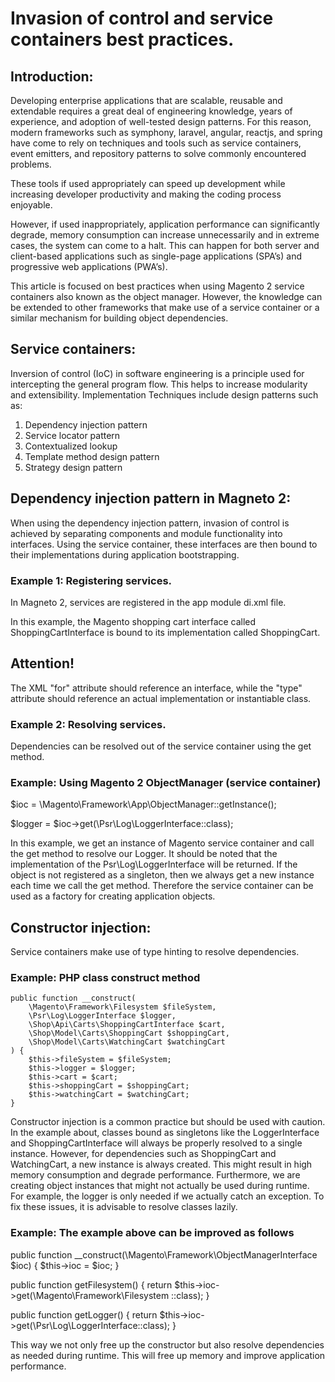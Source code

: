 # Invasion of control and service containers best practices.
## Introduction: 
Developing enterprise applications that are scalable, reusable and extendable requires a great deal of engineering knowledge, years of experience, and adoption of well-tested design patterns.
For this reason, modern frameworks such as symphony, laravel, angular, reactjs, and spring have come to rely on techniques and tools such as service containers, event emitters, and repository patterns to solve commonly encountered problems.

These tools if used appropriately can speed up development while increasing developer productivity and making the coding process enjoyable.

However, if used inappropriately, application performance can significantly degrade, memory consumption can increase unnecessarily and in extreme cases, the system can come to a halt.
This can happen for both server and client-based applications such as single-page applications (SPA’s) and progressive web applications (PWA’s).

This article is focused on best practices when using Magento 2 service containers also known as the object manager. However, the knowledge can be extended to other frameworks that make use of a service container or a similar mechanism for building object dependencies.

## Service containers: 
Inversion of control (IoC) in software engineering is a principle used for intercepting the general program flow. This helps to increase modularity and extensibility.
Implementation Techniques include design patterns such as:

1. Dependency injection pattern
2. Service locator pattern
3. Contextualized lookup
4. Template method design pattern
5. Strategy design pattern

## Dependency injection pattern in Magneto 2:
When using the dependency injection pattern, invasion of control is achieved by separating components and module functionality into interfaces. Using the service container, these interfaces are then bound to their implementations during application bootstrapping. 

### Example 1: Registering services.
In Magneto 2, services are registered in the app module di.xml file.

<?xml version="1.0" encoding="UTF-8"?>
<config xmlns:xsi="http://www.w3.org/2001/XMLSchema-instance" xsi:noNamespaceSchemaLocation="urn:magento:framework:ObjectManager/etc/config.xsd">
    <preference for="Shop\Api\ShoppingCartInterface" type="Shop\Model\Carts\ShoppingCart" />
</config>

In this example, the Magento shopping cart interface called ShoppingCartInterface is bound to its implementation called ShoppingCart.

## Attention!
The XML "for" attribute should reference an interface, while the "type" attribute should reference an actual implementation or instantiable class.

### Example 2: Resolving services.
Dependencies can be resolved out of the service container using the get method.

### Example: Using Magento 2  ObjectManager (service container)

$ioc = \Magento\Framework\App\ObjectManager::getInstance();

$logger = $ioc->get(\Psr\Log\LoggerInterface::class);

In this example, we get an instance of Magento service container and call the get method to resolve our Logger. It should be noted that the implementation of the Psr\Log\LoggerInterface will be returned. If the object is not registered as a singleton, then we always get a new instance each time we call the get method. Therefore the service container can be used as a factory for creating application objects.  
 
## Constructor injection:
Service containers make use of type hinting to resolve dependencies. 

### Example: PHP class construct method

    public function __construct(
        \Magento\Framework\Filesystem $fileSystem,
        \Psr\Log\LoggerInterface $logger,
        \Shop\Api\Carts\ShoppingCartInterface $cart,
        \Shop\Model\Carts\ShoppingCart $shoppingCart,
        \Shop\Model\Carts\WatchingCart $watchingCart
    ) {
        $this->fileSystem = $fileSystem;
        $this->logger = $logger;
        $this->cart = $cart;
        $this->shoppingCart = $shoppingCart;
        $this->watchingCart = $watchingCart;
    }

Constructor injection is a common practice but should be used with caution.
In the example about, classes bound as singletons like the LoggerInterface and ShoppingCartInterface will always be properly resolved to a single instance. 
However, for dependencies such as  ShoppingCart and  WatchingCart, a new instance is always created. This might result in high memory consumption and degrade performance.
Furthermore, we are creating object instances that might not actually be used during runtime.
For example, the logger is only needed if we actually catch an exception. 
To fix these issues, it is advisable to resolve classes lazily.

### Example: The example above can be improved as follows


public function __construct(\Magento\Framework\ObjectManagerInterface $ioc) {
        $this->ioc = $ioc;
}

public function getFilesystem() {
        return $this->ioc->get(\Magento\Framework\Filesystem ::class);
}

public function getLogger() {
        return $this->ioc->get(\Psr\Log\LoggerInterface::class);
}

This way we not only free up the constructor but also resolve dependencies as needed during runtime. This will free up memory and improve application performance.


